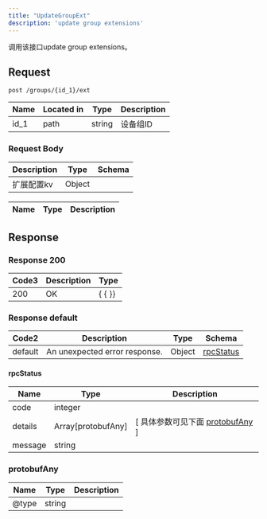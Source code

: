 ```yaml
---
title: "UpdateGroupExt"
description: 'update group extensions'
---
```



调用该接口update group extensions。



## Request


```
post /groups/{id_1}/ext
```



| Name | Located in | Type | Description | 
| ---- | ---------- | ----------- | ----------- | 
| id_1 | path | string | 设备组ID |  





### Request Body


 
| Description | Type | Schema |
| ----------- | ------ | ------ |
| 扩展配置kv | Object | [](#) |

#### 

| Name | Type | Description | 
| ---- | ---- | ----------- |  



 





## Response



### Response  200


| Code3 | Description | Type | 
| ---- | ----------- | ------ | 
| 200 | OK | {   { }} |
 


### Response  default

 
| Code2 | Description | Type | Schema |
| ---- | ----------- | ------ | ------ |
| default | An unexpected error response. | Object | [rpcStatus](#rpcStatus) |

#### rpcStatus

| Name | Type | Description | 
| ---- | ---- | ----------- |     
| code | integer |  |          
| details | Array[protobufAny] |  [ 具体参数可见下面 [protobufAny](#protobufAny) ] |       
| message | string |  |   


  
     
   
       
         
### protobufAny
| Name | Type | Description | 
| ---- | ---- | ----------- |     
| @type | string |  |   


  
     
 
 


          
     
   
     
 
 


 


